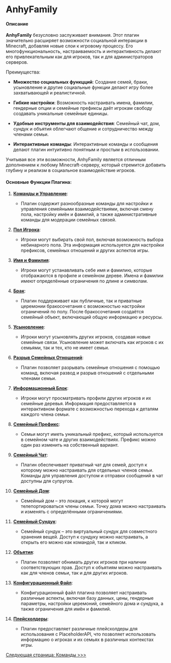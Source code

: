 # AnhyFamily
#### Описание

**AnhyFamily** безусловно заслуживает внимания. Этот плагин значительно расширяет возможности социальной интеракции в Minecraft, добавляя новые слои к игровому процессу. Его многофункциональность, настраиваемость и интерактивность делают его привлекательным как для игроков, так и для администраторов серверов.

Преимущества:

- **Множество социальных функцций**: Создание семей, браки, усыновление и другие социальные функции делают игру более захватывающей и реалистичной.

- **Гибкие настройки**: Возможность настраивать имена, фамилии, гендерные опции и семейные префиксы даёт игрокам свободу создавать уникальные семейные единицы.

- **Удобные инструменты для взаимодействия**: Семейный чат, дом, сундук и объятия облегчают общение и сотрудничество между членами семьи.

- **Интерактивные команды**: Интерактивные команды и сообщения делают плагин интуитивно понятным и простым в использовании.

Учитывая все эти возможности, AnhyFamily является отличным дополнением к любому Minecraft-серверу, который стремится добавить глубину и реализм в социальное взаимодействие игроков.

#### Основные Функции Плагина:

1. **[Команды и Управление](commands.md)**:
    - Плагин содержит разнообразные команды для настройки и управления семейными взаимодействиями, включая смену пола, настройку имён и фамилий, а также административные команды для модерации семейных связей.

2. **[Пол Игрока](gender.md)**:
    - Игроки могут выбирать свой пол, включая возможность выбора небинарного пола. Эта информация используется для настройки префиксов, семейных отношений и других аспектов игры.

3. **[Имя и Фамилия](names.md)**:
    - Игроки могут устанавливать себе имя и фамилию, которые отображаются в профиле и семейном дереве. Имена и фамилии имеют определённые ограничения по длине и символам.

4. **[Брак](marry.md)**:
    - Плагин поддерживает как публичные, так и приватные церемонии бракосочетания с возможностью настройки ограничений по полу. После бракосочетания создаётся семейный объект, включающий общую информацию и ресурсы.

5. **[Усыновление](adopt.md)**:
    - Игроки могут усыновлять других игроков, создавая новые семейные связи. Усыновление может включать как игроков с их семьями, так и тех, кто не имеет семьи.

6. **[Разрыв Семейных Отношений](separate.md)**:
    - Плагин позволяет разрывать семейные отношения с помощью команд, включая развод и разрыв отношений с отдельными членами семьи.

7. **[Информационный Блок](info.md)**:
    - Игроки могут просматривать профили других игроков и их семейные деревья. Информация предоставляется в интерактивном формате с возможностью перехода к деталям каждого члена семьи.

8. **[Семейный Префикс](prefix.md)**:
    - Семьи могут иметь уникальный префикс, который используется в семейном чате и других взаимодействиях. Префикс можно один раз изменить на собственный вариант.

9. **[Семейный Чат](chat.md)**:
    - Плагин обеспечивает приватный чат для семей, доступ к которому можно настраивать для отдельных членов семьи. Команды для управления доступом и отправки сообщений в чат доступны для супругов.

10. **[Семейный Дом](home.md)**:
    - Семейный дом – это локация, к которой могут телепортироваться члены семьи. Точку дома можно настраивать и изменять с определёнными ограничениями.

11. **[Семейный Сундук](chest.md)**:
    - Семейный сундук – это виртуальный сундук для совместного хранения вещей. Доступ к сундуку можно настраивать, а открыть его можно как командой, так и кликом.

12. **[Объятия](hugs.md)**:
    - Плагин позволяет обнимать других игроков при наличии соответствующих прав. Доступ к объятиям можно настраивать как для членов семьи, так и для других игроков.

13. **[Конфигурационный Файл](config.md)**:
    - Конфигурационный файл плагина позволяет настраивать различные аспекты, включая базу данных, цены, гендерные параметры, настройки церемоний, семейного дома и сундука, а также ограничения для имён и фамилий.

14. **[Плейсхолдеры](placeholders.md)**:
    - Плагин предоставляет различные плейсхолдеры для использования с PlaceholderAPI, что позволяет использовать информацию о игроках и их семьях в различных контекстах игры.

[Следующая страница: Команды >>>](commands.md)